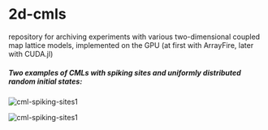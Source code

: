 # 2d-cmls
repository for archiving experiments with various two-dimensional coupled map lattice models, implemented on the GPU (at first with ArrayFire, later with CUDA.jl)

##### Two examples of CMLs with spiking sites and uniformly distributed random initial states:

![cml-spiking-sites1](https://github.com/izzortsi/2d-cmls/blob/9c0e8d12ec94487e14899d6fce494b0186b27341/ArrayFire/Convolutional%20Spiking%20Model/spiking_model_random_iconfig.gif "A CML with spiking sites")

![cml-spiking-sites1](https://github.com/izzortsi/2d-cmls/blob/0fb71e9cdd4c440bf8ffe78d0fd4762681a3849d/CuArrays/outputs/conv_spiking/02_50_24.853.gif "another CML with spiking sites")
